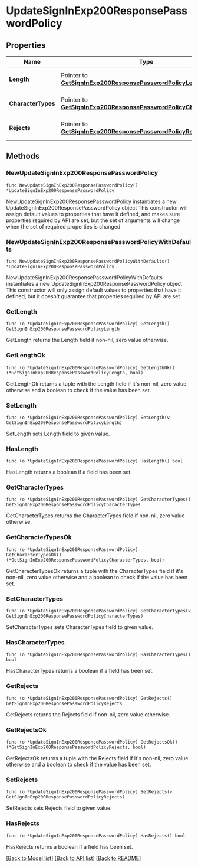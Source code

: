 # UpdateSignInExp200ResponsePasswordPolicy

## Properties

Name | Type | Description | Notes
------------ | ------------- | ------------- | -------------
**Length** | Pointer to [**GetSignInExp200ResponsePasswordPolicyLength**](GetSignInExp200ResponsePasswordPolicyLength.md) |  | [optional] [default to {}]
**CharacterTypes** | Pointer to [**GetSignInExp200ResponsePasswordPolicyCharacterTypes**](GetSignInExp200ResponsePasswordPolicyCharacterTypes.md) |  | [optional] [default to {}]
**Rejects** | Pointer to [**GetSignInExp200ResponsePasswordPolicyRejects**](GetSignInExp200ResponsePasswordPolicyRejects.md) |  | [optional] [default to {}]

## Methods

### NewUpdateSignInExp200ResponsePasswordPolicy

`func NewUpdateSignInExp200ResponsePasswordPolicy() *UpdateSignInExp200ResponsePasswordPolicy`

NewUpdateSignInExp200ResponsePasswordPolicy instantiates a new UpdateSignInExp200ResponsePasswordPolicy object
This constructor will assign default values to properties that have it defined,
and makes sure properties required by API are set, but the set of arguments
will change when the set of required properties is changed

### NewUpdateSignInExp200ResponsePasswordPolicyWithDefaults

`func NewUpdateSignInExp200ResponsePasswordPolicyWithDefaults() *UpdateSignInExp200ResponsePasswordPolicy`

NewUpdateSignInExp200ResponsePasswordPolicyWithDefaults instantiates a new UpdateSignInExp200ResponsePasswordPolicy object
This constructor will only assign default values to properties that have it defined,
but it doesn't guarantee that properties required by API are set

### GetLength

`func (o *UpdateSignInExp200ResponsePasswordPolicy) GetLength() GetSignInExp200ResponsePasswordPolicyLength`

GetLength returns the Length field if non-nil, zero value otherwise.

### GetLengthOk

`func (o *UpdateSignInExp200ResponsePasswordPolicy) GetLengthOk() (*GetSignInExp200ResponsePasswordPolicyLength, bool)`

GetLengthOk returns a tuple with the Length field if it's non-nil, zero value otherwise
and a boolean to check if the value has been set.

### SetLength

`func (o *UpdateSignInExp200ResponsePasswordPolicy) SetLength(v GetSignInExp200ResponsePasswordPolicyLength)`

SetLength sets Length field to given value.

### HasLength

`func (o *UpdateSignInExp200ResponsePasswordPolicy) HasLength() bool`

HasLength returns a boolean if a field has been set.

### GetCharacterTypes

`func (o *UpdateSignInExp200ResponsePasswordPolicy) GetCharacterTypes() GetSignInExp200ResponsePasswordPolicyCharacterTypes`

GetCharacterTypes returns the CharacterTypes field if non-nil, zero value otherwise.

### GetCharacterTypesOk

`func (o *UpdateSignInExp200ResponsePasswordPolicy) GetCharacterTypesOk() (*GetSignInExp200ResponsePasswordPolicyCharacterTypes, bool)`

GetCharacterTypesOk returns a tuple with the CharacterTypes field if it's non-nil, zero value otherwise
and a boolean to check if the value has been set.

### SetCharacterTypes

`func (o *UpdateSignInExp200ResponsePasswordPolicy) SetCharacterTypes(v GetSignInExp200ResponsePasswordPolicyCharacterTypes)`

SetCharacterTypes sets CharacterTypes field to given value.

### HasCharacterTypes

`func (o *UpdateSignInExp200ResponsePasswordPolicy) HasCharacterTypes() bool`

HasCharacterTypes returns a boolean if a field has been set.

### GetRejects

`func (o *UpdateSignInExp200ResponsePasswordPolicy) GetRejects() GetSignInExp200ResponsePasswordPolicyRejects`

GetRejects returns the Rejects field if non-nil, zero value otherwise.

### GetRejectsOk

`func (o *UpdateSignInExp200ResponsePasswordPolicy) GetRejectsOk() (*GetSignInExp200ResponsePasswordPolicyRejects, bool)`

GetRejectsOk returns a tuple with the Rejects field if it's non-nil, zero value otherwise
and a boolean to check if the value has been set.

### SetRejects

`func (o *UpdateSignInExp200ResponsePasswordPolicy) SetRejects(v GetSignInExp200ResponsePasswordPolicyRejects)`

SetRejects sets Rejects field to given value.

### HasRejects

`func (o *UpdateSignInExp200ResponsePasswordPolicy) HasRejects() bool`

HasRejects returns a boolean if a field has been set.


[[Back to Model list]](../README.md#documentation-for-models) [[Back to API list]](../README.md#documentation-for-api-endpoints) [[Back to README]](../README.md)


